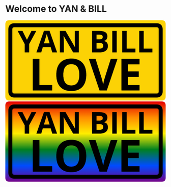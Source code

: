 # Welcome to YAN & BILL

![YAN & BILL](img/yan_bill_love_1.png)
![YAN & BILL](img/yan_bill_love_2.png)